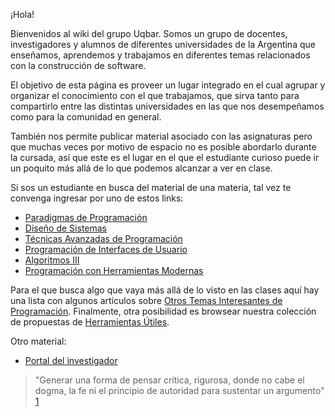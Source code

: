 ¡Hola!

Bienvenidos al wiki del grupo Uqbar. Somos un grupo de docentes, investigadores y alumnos de diferentes universidades de la Argentina que enseñamos, aprendemos y trabajamos en diferentes temas relacionados con la construcción de software.

El objetivo de esta página es proveer un lugar integrado en el cual agrupar y organizar el conocimiento con el que trabajamos, que sirva tanto para compartirlo entre las distintas universidades en las que nos desempeñamos como para la comunidad en general.

También nos permite publicar material asociado con las asignaturas pero que muchas veces por motivo de espacio no es posible abordarlo durante la cursada, así que este es el lugar en el que el estudiante curioso puede ir un poquito más allá de lo que podemos alcanzar a ver en clase.

Si sos un estudiante en busca del material de una materia, tal vez te convenga ingresar por uno de estos links:

-   [Paradigmas de Programación](paradigmas-de-programacion.md)
-   [Diseño de Sistemas](design-temario.md)
-   [Técnicas Avanzadas de Programación](tecnicas-avanzadas-de-programacion.md)
-   [Programación de Interfaces de Usuario](programacion-de-interfaces-de-usuario.md)
-   [Algoritmos III](algo3-temario.md)
-   [Programación con Herramientas Modernas](programacion-con-herramientas-modernas.md)

Para el que busca algo que vaya más allá de lo visto en las clases aquí hay una lista con algunos artículos sobre [Otros Temas Interesantes de Programación](otros-temas-interesantes-de-programacion.md). Finalmente, otra posibilidad es browsear nuestra colección de propuestas de [Herramientas Útiles](herramientas-utiles.md).

Otro material:

-   [Portal del investigador](portal-del-investigador.md)

> "Generar una forma de pensar crítica, rigurosa, donde no cabe el dogma, la fe ni el principio de autoridad para sustentar un argumento" [1](http://www.clarin.com/diario/2008/02/25/opinion/o-01901.htm)
